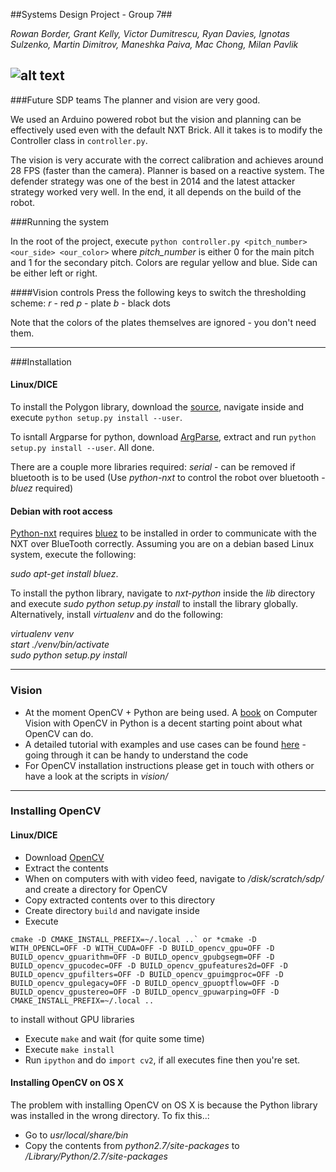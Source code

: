 ##Systems Design Project - Group 7##

*Rowan Border, Grant Kelly, Victor Dumitrescu, Ryan Davies, Ignotas Sulzenko, Martin Dimitrov, Maneshka Paiva, Mac Chong, Milan Pavlik*

![alt text](http://i.imgur.com/5zEjxX8.jpg "Too Innovative")
------


###Future SDP teams
The planner and vision are very good.

We used an Arduino powered robot but the vision and planning can be effectively used even with the default NXT Brick. All it takes is to modify the Controller class in `controller.py`. 

The vision is very accurate with the correct calibration and achieves around 28 FPS (faster than the camera).
Planner is based on a reactive system. The defender strategy was one of the best in 2014 and the latest attacker strategy worked very well. In the end, it all depends on the build of the robot.

###Running the system

In the root of the project, execute `python controller.py <pitch_number> <our_side> <our_color>` where *pitch_number* is either 0 for the main pitch and 1 for the secondary pitch. Colors are regular yellow and blue. Side can be either left or right.

####Vision controls
Press the following keys to switch the thresholding scheme:
*r* - red
*p* - plate
*b* - black dots

Note that the colors of the plates themselves are ignored - you don't need them.


------
###Installation

#### Linux/DICE

To install the Polygon library, download the [source](https://bitbucket.org/jraedler/polygon2/downloads/Polygon2-2.0.6.zip), navigate inside and execute `python setup.py install --user`.

To isntall Argparse for python, download [ArgParse](http://argparse.googlecode.com/files/argparse-1.2.1.tar.gz), extract and run `python setup.py install --user`. All done.

There are a couple more libraries required:
*serial* - can be removed if bluetooth is to be used (Use *python-nxt* to control the robot over bluetooth - *bluez* required)



#### Debian with root access
[Python-nxt](https://code.google.com/p/nxt-python/) requires [bluez](http://www.bluez.org/) to be installed in order to communicate with the NXT over BlueTooth correctly. Assuming you are on a debian based Linux system, execute the following:

*sudo apt-get install bluez*.

To install the python library, navigate to *nxt-python* inside the *lib* directory and execute *sudo python setup.py install* to install the library globally. Alternatively, install *virtualenv* and do the following:

*virtualenv venv*<br>
*start ./venv/bin/activate*<br>
*sudo python setup.py install*<br>

------
### Vision

* At the moment OpenCV + Python are being used. A [book](http://programmingcomputervision.com/downloads/ProgrammingComputerVision_CCdraft.pdf) on Computer Vision with OpenCV in Python is a decent starting point about what OpenCV can do.
* A detailed tutorial with examples and use cases can be found [here](https://opencv-python-tutroals.readthedocs.org/en/latest/py_tutorials/py_tutorials.html) - going through it can be handy to understand the code
* For OpenCV installation instructions please get in touch with others or have a look at the scripts in *vision/*

------
### Installing OpenCV

#### Linux/DICE
* Download [OpenCV](http://sourceforge.net/projects/opencvlibrary/files/opencv-unix/2.4.8/opencv-2.4.8.zip/download)
* Extract the contents
* When on computers with with video feed, navigate to */disk/scratch/sdp/* and create a directory for OpenCV
* Copy extracted contents over to this directory
* Create directory `build` and navigate inside
* Execute 
```
cmake -D CMAKE_INSTALL_PREFIX=~/.local ..` or *cmake -D WITH_OPENCL=OFF -D WITH_CUDA=OFF -D BUILD_opencv_gpu=OFF -D BUILD_opencv_gpuarithm=OFF -D BUILD_opencv_gpubgsegm=OFF -D BUILD_opencv_gpucodec=OFF -D BUILD_opencv_gpufeatures2d=OFF -D BUILD_opencv_gpufilters=OFF -D BUILD_opencv_gpuimgproc=OFF -D BUILD_opencv_gpulegacy=OFF -D BUILD_opencv_gpuoptflow=OFF -D BUILD_opencv_gpustereo=OFF -D BUILD_opencv_gpuwarping=OFF -D CMAKE_INSTALL_PREFIX=~/.local ..
```
to install without GPU libraries
* Execute `make` and wait (for quite some time)
* Execute `make install`
* Run `ipython` and do `import cv2`, if all executes fine then you're set.


#### Installing OpenCV on OS X
The problem with installing OpenCV on OS X is because the Python library was installed in the wrong directory. To fix this..:
* Go to *usr/local/share/bin*
* Copy the contents from *python2.7/site-packages* to */Library/Python/2.7/site-packages*
